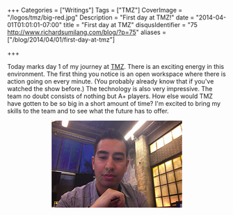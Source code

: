 +++
Categories = ["Writings"]
Tags = ["TMZ"]
CoverImage = "/logos/tmz/big-red.jpg"
Description = "First day at TMZ!"
date = "2014-04-01T01:01:01-07:00"
title = "First day at TMZ"
disqusIdentifier = "75 http://www.richardsumilang.com/blog/?p=75"
aliases = ["/blog/2014/04/01/first-day-at-tmz"]

+++

Today marks day 1 of my journey at [TMZ][1]. There is an exciting energy in
this environment. The first thing you notice is an open workspace where there is
action going on every minute. (You probably already know that if you've watched
the show before.) The technology is also very impressive. The team no doubt
consists of nothing but A+ players. How else would TMZ have gotten to be so big
in a short amount of time? I'm excited to bring my skills to the team and to see
what the future has to offer.

<p align="center">
  <img src="/images/me/tmz.jpg" alt="In the news room" />
</p>

[1]: http://www.tmz.com/ "Thirty Mile Zone"